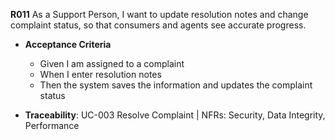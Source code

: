 **R011**
As a Support Person, I want to update resolution notes and change complaint status, so that consumers and agents see accurate progress.

- **Acceptance Criteria**
    - Given I am assigned to a complaint
    - When I enter resolution notes
    - Then the system saves the information and updates the complaint status

- **Traceability**: UC-003 Resolve Complaint | NFRs: Security, Data Integrity, Performance
